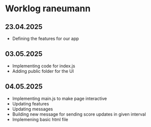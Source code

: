 # Worklog raneumann

## 23.04.2025
- Defining the features for our app

## 03.05.2025
- Implementing code for index.js
- Adding public folder for the UI

## 04.05.2025
- Implementing main.js to make page interactive
- Updating features
- Updating messages
- Building new message for sending score updates in given interval
- Implemening basic html file